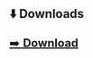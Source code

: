 ## ⬇️ Downloads

<p align="center">

<a href="https://github.com/MrBoxik/maturita/releases/tag/1" style="font-size:20px;">➡️ <b>Download</b></a><br><br>
